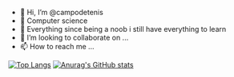 - 👋 Hi, I’m @campodetenis
- 👀 Computer science
- 🌱 Everything since being a noob i still have everything to learn
- 💞️ I’m looking to collaborate on ...
- 📫 How to reach me ...

<!---
campodetenis/campodetenis is a ✨ special ✨ repository because its `README.md` (this file) appears on your GitHub profile.
You can click the Preview link to take a look at your changes.
--->
 [![Top Langs](https://github-readme-stats.vercel.app/api/top-langs/?username=campodetenis)](https://github.com/campodetenis/github-readme-stats)
 [![Anurag's GitHub stats](https://github-readme-stats.vercel.app/api?username=campdoetenis)](https://github.com/anuraghazra/github-readme-stats)

